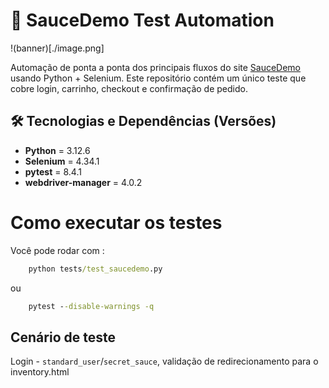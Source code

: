 # 🚀 SauceDemo Test Automation
!(banner)[./image.png]

Automação de ponta a ponta dos principais fluxos do site [SauceDemo](https://www.saucedemo.com/) usando Python + Selenium. Este repositório contém um único teste que cobre login, carrinho, checkout e confirmação de pedido.

## 🛠️ Tecnologias e Dependências (Versões)

- **Python** = 3.12.6 
- **Selenium** = 4.34.1
- **pytest** = 8.4.1
- **webdriver-manager** = 4.0.2

# Como executar os testes

Você pode rodar com :
```cmd
    python tests/test_saucedemo.py
```
ou
```cmd
    pytest --disable-warnings -q
```

## Cenário de teste

Login - `standard_user`/`secret_sauce`, validação de redirecionamento para o inventory.html
